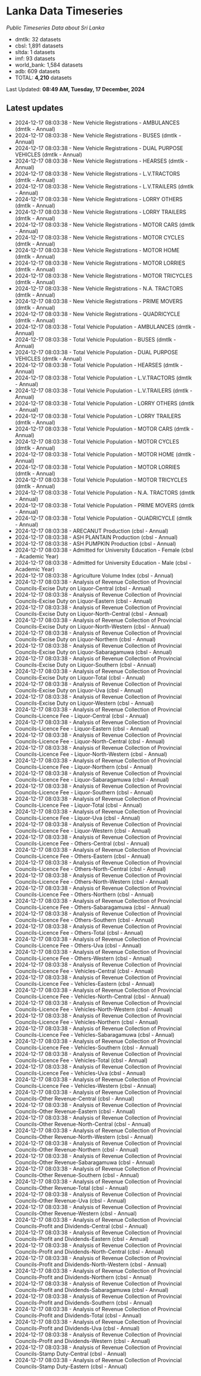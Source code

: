 # Lanka Data Timeseries
*Public Timeseries Data about Sri Lanka*

* dmtlk: 32 datasets
* cbsl: 1,891 datasets
* sltda: 1 datasets
* imf: 93 datasets
* world_bank: 1,584 datasets
* adb: 609 datasets
* TOTAL: **4,210** datasets

Last Updated: **08:49 AM, Tuesday, 17 December, 2024**

## Latest updates

* 2024-12-17 08:03:38 - New Vehicle Registrations - AMBULANCES (dmtlk - Annual)
* 2024-12-17 08:03:38 - New Vehicle Registrations - BUSES (dmtlk - Annual)
* 2024-12-17 08:03:38 - New Vehicle Registrations - DUAL PURPOSE VEHICLES (dmtlk - Annual)
* 2024-12-17 08:03:38 - New Vehicle Registrations - HEARSES (dmtlk - Annual)
* 2024-12-17 08:03:38 - New Vehicle Registrations - L.V.TRACTORS (dmtlk - Annual)
* 2024-12-17 08:03:38 - New Vehicle Registrations - L.V.TRAILERS (dmtlk - Annual)
* 2024-12-17 08:03:38 - New Vehicle Registrations - LORRY OTHERS (dmtlk - Annual)
* 2024-12-17 08:03:38 - New Vehicle Registrations - LORRY TRAILERS (dmtlk - Annual)
* 2024-12-17 08:03:38 - New Vehicle Registrations - MOTOR CARS (dmtlk - Annual)
* 2024-12-17 08:03:38 - New Vehicle Registrations - MOTOR CYCLES (dmtlk - Annual)
* 2024-12-17 08:03:38 - New Vehicle Registrations - MOTOR HOME (dmtlk - Annual)
* 2024-12-17 08:03:38 - New Vehicle Registrations - MOTOR LORRIES (dmtlk - Annual)
* 2024-12-17 08:03:38 - New Vehicle Registrations - MOTOR TRICYCLES (dmtlk - Annual)
* 2024-12-17 08:03:38 - New Vehicle Registrations - N.A. TRACTORS (dmtlk - Annual)
* 2024-12-17 08:03:38 - New Vehicle Registrations - PRIME MOVERS (dmtlk - Annual)
* 2024-12-17 08:03:38 - New Vehicle Registrations - QUADRICYCLE (dmtlk - Annual)
* 2024-12-17 08:03:38 - Total Vehicle Population - AMBULANCES (dmtlk - Annual)
* 2024-12-17 08:03:38 - Total Vehicle Population - BUSES (dmtlk - Annual)
* 2024-12-17 08:03:38 - Total Vehicle Population - DUAL PURPOSE VEHICLES (dmtlk - Annual)
* 2024-12-17 08:03:38 - Total Vehicle Population - HEARSES (dmtlk - Annual)
* 2024-12-17 08:03:38 - Total Vehicle Population - L.V.TRACTORS (dmtlk - Annual)
* 2024-12-17 08:03:38 - Total Vehicle Population - L.V.TRAILERS (dmtlk - Annual)
* 2024-12-17 08:03:38 - Total Vehicle Population - LORRY OTHERS (dmtlk - Annual)
* 2024-12-17 08:03:38 - Total Vehicle Population - LORRY TRAILERS (dmtlk - Annual)
* 2024-12-17 08:03:38 - Total Vehicle Population - MOTOR CARS (dmtlk - Annual)
* 2024-12-17 08:03:38 - Total Vehicle Population - MOTOR CYCLES (dmtlk - Annual)
* 2024-12-17 08:03:38 - Total Vehicle Population - MOTOR HOME (dmtlk - Annual)
* 2024-12-17 08:03:38 - Total Vehicle Population - MOTOR LORRIES (dmtlk - Annual)
* 2024-12-17 08:03:38 - Total Vehicle Population - MOTOR TRICYCLES (dmtlk - Annual)
* 2024-12-17 08:03:38 - Total Vehicle Population - N.A. TRACTORS (dmtlk - Annual)
* 2024-12-17 08:03:38 - Total Vehicle Population - PRIME MOVERS (dmtlk - Annual)
* 2024-12-17 08:03:38 - Total Vehicle Population - QUADRICYCLE (dmtlk - Annual)
* 2024-12-17 08:03:38 - ARECANUT Production (cbsl - Annual)
* 2024-12-17 08:03:38 - ASH PLANTAIN Production (cbsl - Annual)
* 2024-12-17 08:03:38 - ASH PUMPKIN Production (cbsl - Annual)
* 2024-12-17 08:03:38 - Admitted for University Education - Female (cbsl - Academic Year)
* 2024-12-17 08:03:38 - Admitted for University Education - Male (cbsl - Academic Year)
* 2024-12-17 08:03:38 - Agriculture Volume Index (cbsl - Annual)
* 2024-12-17 08:03:38 - Analysis of Revenue Collection of Provincial Councils-Excise Duty on Liquor-Central (cbsl - Annual)
* 2024-12-17 08:03:38 - Analysis of Revenue Collection of Provincial Councils-Excise Duty on Liquor-Eastern (cbsl - Annual)
* 2024-12-17 08:03:38 - Analysis of Revenue Collection of Provincial Councils-Excise Duty on Liquor-North-Central (cbsl - Annual)
* 2024-12-17 08:03:38 - Analysis of Revenue Collection of Provincial Councils-Excise Duty on Liquor-North-Western (cbsl - Annual)
* 2024-12-17 08:03:38 - Analysis of Revenue Collection of Provincial Councils-Excise Duty on Liquor-Northern (cbsl - Annual)
* 2024-12-17 08:03:38 - Analysis of Revenue Collection of Provincial Councils-Excise Duty on Liquor-Sabaragamuwa (cbsl - Annual)
* 2024-12-17 08:03:38 - Analysis of Revenue Collection of Provincial Councils-Excise Duty on Liquor-Southern (cbsl - Annual)
* 2024-12-17 08:03:38 - Analysis of Revenue Collection of Provincial Councils-Excise Duty on Liquor-Total (cbsl - Annual)
* 2024-12-17 08:03:38 - Analysis of Revenue Collection of Provincial Councils-Excise Duty on Liquor-Uva (cbsl - Annual)
* 2024-12-17 08:03:38 - Analysis of Revenue Collection of Provincial Councils-Excise Duty on Liquor-Western (cbsl - Annual)
* 2024-12-17 08:03:38 - Analysis of Revenue Collection of Provincial Councils-Licence Fee - Liquor-Central (cbsl - Annual)
* 2024-12-17 08:03:38 - Analysis of Revenue Collection of Provincial Councils-Licence Fee - Liquor-Eastern (cbsl - Annual)
* 2024-12-17 08:03:38 - Analysis of Revenue Collection of Provincial Councils-Licence Fee - Liquor-North-Central (cbsl - Annual)
* 2024-12-17 08:03:38 - Analysis of Revenue Collection of Provincial Councils-Licence Fee - Liquor-North-Western (cbsl - Annual)
* 2024-12-17 08:03:38 - Analysis of Revenue Collection of Provincial Councils-Licence Fee - Liquor-Northern (cbsl - Annual)
* 2024-12-17 08:03:38 - Analysis of Revenue Collection of Provincial Councils-Licence Fee - Liquor-Sabaragamuwa (cbsl - Annual)
* 2024-12-17 08:03:38 - Analysis of Revenue Collection of Provincial Councils-Licence Fee - Liquor-Southern (cbsl - Annual)
* 2024-12-17 08:03:38 - Analysis of Revenue Collection of Provincial Councils-Licence Fee - Liquor-Total (cbsl - Annual)
* 2024-12-17 08:03:38 - Analysis of Revenue Collection of Provincial Councils-Licence Fee - Liquor-Uva (cbsl - Annual)
* 2024-12-17 08:03:38 - Analysis of Revenue Collection of Provincial Councils-Licence Fee - Liquor-Western (cbsl - Annual)
* 2024-12-17 08:03:38 - Analysis of Revenue Collection of Provincial Councils-Licence Fee - Others-Central (cbsl - Annual)
* 2024-12-17 08:03:38 - Analysis of Revenue Collection of Provincial Councils-Licence Fee - Others-Eastern (cbsl - Annual)
* 2024-12-17 08:03:38 - Analysis of Revenue Collection of Provincial Councils-Licence Fee - Others-North-Central (cbsl - Annual)
* 2024-12-17 08:03:38 - Analysis of Revenue Collection of Provincial Councils-Licence Fee - Others-North-Western (cbsl - Annual)
* 2024-12-17 08:03:38 - Analysis of Revenue Collection of Provincial Councils-Licence Fee - Others-Northern (cbsl - Annual)
* 2024-12-17 08:03:38 - Analysis of Revenue Collection of Provincial Councils-Licence Fee - Others-Sabaragamuwa (cbsl - Annual)
* 2024-12-17 08:03:38 - Analysis of Revenue Collection of Provincial Councils-Licence Fee - Others-Southern (cbsl - Annual)
* 2024-12-17 08:03:38 - Analysis of Revenue Collection of Provincial Councils-Licence Fee - Others-Total (cbsl - Annual)
* 2024-12-17 08:03:38 - Analysis of Revenue Collection of Provincial Councils-Licence Fee - Others-Uva (cbsl - Annual)
* 2024-12-17 08:03:38 - Analysis of Revenue Collection of Provincial Councils-Licence Fee - Others-Western (cbsl - Annual)
* 2024-12-17 08:03:38 - Analysis of Revenue Collection of Provincial Councils-Licence Fee - Vehicles-Central (cbsl - Annual)
* 2024-12-17 08:03:38 - Analysis of Revenue Collection of Provincial Councils-Licence Fee - Vehicles-Eastern (cbsl - Annual)
* 2024-12-17 08:03:38 - Analysis of Revenue Collection of Provincial Councils-Licence Fee - Vehicles-North-Central (cbsl - Annual)
* 2024-12-17 08:03:38 - Analysis of Revenue Collection of Provincial Councils-Licence Fee - Vehicles-North-Western (cbsl - Annual)
* 2024-12-17 08:03:38 - Analysis of Revenue Collection of Provincial Councils-Licence Fee - Vehicles-Northern (cbsl - Annual)
* 2024-12-17 08:03:38 - Analysis of Revenue Collection of Provincial Councils-Licence Fee - Vehicles-Sabaragamuwa (cbsl - Annual)
* 2024-12-17 08:03:38 - Analysis of Revenue Collection of Provincial Councils-Licence Fee - Vehicles-Southern (cbsl - Annual)
* 2024-12-17 08:03:38 - Analysis of Revenue Collection of Provincial Councils-Licence Fee - Vehicles-Total (cbsl - Annual)
* 2024-12-17 08:03:38 - Analysis of Revenue Collection of Provincial Councils-Licence Fee - Vehicles-Uva (cbsl - Annual)
* 2024-12-17 08:03:38 - Analysis of Revenue Collection of Provincial Councils-Licence Fee - Vehicles-Western (cbsl - Annual)
* 2024-12-17 08:03:38 - Analysis of Revenue Collection of Provincial Councils-Other Revenue-Central (cbsl - Annual)
* 2024-12-17 08:03:38 - Analysis of Revenue Collection of Provincial Councils-Other Revenue-Eastern (cbsl - Annual)
* 2024-12-17 08:03:38 - Analysis of Revenue Collection of Provincial Councils-Other Revenue-North-Central (cbsl - Annual)
* 2024-12-17 08:03:38 - Analysis of Revenue Collection of Provincial Councils-Other Revenue-North-Western (cbsl - Annual)
* 2024-12-17 08:03:38 - Analysis of Revenue Collection of Provincial Councils-Other Revenue-Northern (cbsl - Annual)
* 2024-12-17 08:03:38 - Analysis of Revenue Collection of Provincial Councils-Other Revenue-Sabaragamuwa (cbsl - Annual)
* 2024-12-17 08:03:38 - Analysis of Revenue Collection of Provincial Councils-Other Revenue-Southern (cbsl - Annual)
* 2024-12-17 08:03:38 - Analysis of Revenue Collection of Provincial Councils-Other Revenue-Total (cbsl - Annual)
* 2024-12-17 08:03:38 - Analysis of Revenue Collection of Provincial Councils-Other Revenue-Uva (cbsl - Annual)
* 2024-12-17 08:03:38 - Analysis of Revenue Collection of Provincial Councils-Other Revenue-Western (cbsl - Annual)
* 2024-12-17 08:03:38 - Analysis of Revenue Collection of Provincial Councils-Profit and Dividends-Central (cbsl - Annual)
* 2024-12-17 08:03:38 - Analysis of Revenue Collection of Provincial Councils-Profit and Dividends-Eastern (cbsl - Annual)
* 2024-12-17 08:03:38 - Analysis of Revenue Collection of Provincial Councils-Profit and Dividends-North-Central (cbsl - Annual)
* 2024-12-17 08:03:38 - Analysis of Revenue Collection of Provincial Councils-Profit and Dividends-North-Western (cbsl - Annual)
* 2024-12-17 08:03:38 - Analysis of Revenue Collection of Provincial Councils-Profit and Dividends-Northern (cbsl - Annual)
* 2024-12-17 08:03:38 - Analysis of Revenue Collection of Provincial Councils-Profit and Dividends-Sabaragamuwa (cbsl - Annual)
* 2024-12-17 08:03:38 - Analysis of Revenue Collection of Provincial Councils-Profit and Dividends-Southern (cbsl - Annual)
* 2024-12-17 08:03:38 - Analysis of Revenue Collection of Provincial Councils-Profit and Dividends-Total (cbsl - Annual)
* 2024-12-17 08:03:38 - Analysis of Revenue Collection of Provincial Councils-Profit and Dividends-Uva (cbsl - Annual)
* 2024-12-17 08:03:38 - Analysis of Revenue Collection of Provincial Councils-Profit and Dividends-Western (cbsl - Annual)
* 2024-12-17 08:03:38 - Analysis of Revenue Collection of Provincial Councils-Stamp Duty-Central (cbsl - Annual)
* 2024-12-17 08:03:38 - Analysis of Revenue Collection of Provincial Councils-Stamp Duty-Eastern (cbsl - Annual)